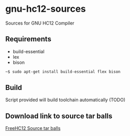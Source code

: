 # gnu-hc12-sources
Sources for GNU HC12 Compiler

Requirements
------------

* build-essential
* lex
* bison

```bash
~$ sudo apt-get install build-essential flex bison
```

Build
-----

Script provided will build toolchain automatically (TODO)

Download link to source tar balls
---------------------------------

[FreeHC12 Source tar balls](http://freehc12.gibibit.com/Download)
